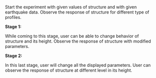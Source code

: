 Start the experiment with given values of structure and with given earthquake data. Observe the response of structure for different type of profiles.

**Stage 1:**

While coming to this stage, user can be able to change behavior of structure and its height. Observe the response of structure with modified parameters.

**Stage 2:**

In this last stage, user will change all the displayed parameters. User can observe the response of structure at different level in its height.

